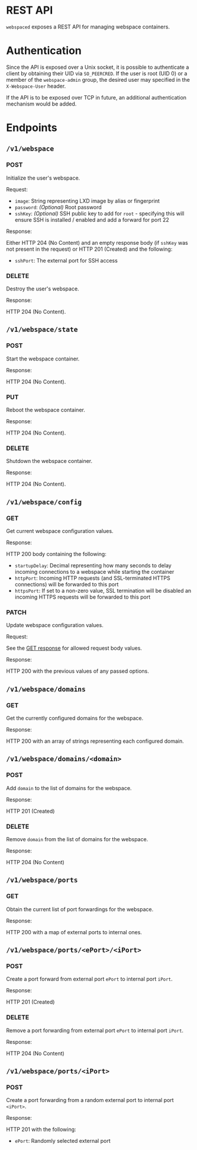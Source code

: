 # REST API
`webspaced` exposes a REST API for managing webspace containers.

# Authentication
Since the API is exposed over a Unix socket, it is possible to authenticate a client by obtaining their UID via
`SO_PEERCRED`. If the user is root (UID 0) or a member of the `webspace-admin` group, the desired user may specified
in the `X-Webspace-User` header.

If the API is to be exposed over TCP in future, an additional authentication mechanism would be added.

# Endpoints
## `/v1/webspace`
### POST
Initialize the user's webspace.

Request:

 - `image`: String representing LXD image by alias or fingerprint
 - `password`: _(Optional)_ Root password
 - `sshKey`: _(Optional)_ SSH public key to add for `root` - specifying this will ensure SSH is installed / enabled and
    add a forward for port 22

Response:

Either HTTP 204 (No Content) and an empty response body (if `sshKey` was not present in the request) or HTTP 201
(Created) and the following:
 - `sshPort`: The external port for SSH access

### DELETE
Destroy the user's webspace.

Response:

HTTP 204 (No Content).


## `/v1/webspace/state`
### POST
Start the webspace container.

Response:

HTTP 204 (No Content).

### PUT
Reboot the webspace container.

Response:

HTTP 204 (No Content).

### DELETE
Shutdown the webspace container.

Response:

HTTP 204 (No Content).


## `/v1/webspace/config`
### GET
Get current webspace configuration values.

<a name="config-get-res"></a>Response:

HTTP 200 body containing the following:
 - `startupDelay`: Decimal representing how many seconds to delay incoming connections to a webspace while starting the
 container
 - `httpPort`: Incoming HTTP requests (and SSL-terminated HTTPS connections) will be forwarded to this port
 - `httpsPort`: If set to a non-zero value, SSL termination will be disabled an incoming HTTPS requests will be
 forwarded to this port

### PATCH
Update webspace configuration values.

Request:

See the [GET response](#config-get-res) for allowed request body values.

Response:

HTTP 200 with the previous values of any passed options.


## `/v1/webspace/domains`
### GET
Get the currently configured domains for the webspace.

Response:

HTTP 200 with an array of strings representing each configured domain.


## `/v1/webspace/domains/<domain>`
### POST
Add `domain` to the list of domains for the webspace.

Response:

HTTP 201 (Created)

### DELETE
Remove `domain` from the list of domains for the webspace.

Response:

HTTP 204 (No Content)


## `/v1/webspace/ports`
### GET
Obtain the current list of port forwardings for the webspace.

Response:

HTTP 200 with a map of external ports to internal ones.


## `/v1/webspace/ports/<ePort>/<iPort>`
### POST
Create a port forward from external port `ePort` to internal port `iPort`.

Response:

HTTP 201 (Created)

### DELETE
Remove a port forwarding from external port `ePort` to internal port `iPort`.

Response:

HTTP 204 (No Content)

## `/v1/webspace/ports/<iPort>`
### POST
Create a port forwarding from a random external port to internal port `<iPort>`.

Response:

HTTP 201 with the following:
 - `ePort`: Randomly selected external port
